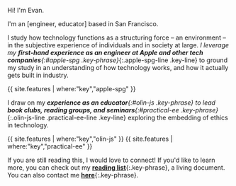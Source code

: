 Hi! I'm Evan.

I'm an [engineer, educator] based in San Francisco.

I study how technology functions as a structuring force – an environment – in the subjective experience of individuals and in society at large. _I leverage my **first-hand experience as an engineer at Apple and other tech companies**{:#apple-spg .key-phrase}_{:.apple-spg-line .key-line} to ground my study in an understanding of how technology works, and how it actually gets built in industry.

{{ site.features | where:"key","apple-spg" }}

I draw on my _**experience as an educator**{:#olin-js .key-phrase} to lead **book clubs, reading groups, and seminars**{:#practical-ee .key-phrase}_{:.olin-js-line .practical-ee-line .key-line} exploring the embedding of ethics in technology.

{{ site.features | where:"key","olin-js" }}
{{ site.features | where:"key","practical-ee" }}

If you are still reading this, I would love to connect! If you'd like to learn more, you can check out my **[reading list](https://www.notion.so/evandorsky/Media-Technology-Ethics-Reading-List-0b0313d881a94612bf6bbc344b7e07ec)**{:.key-phrase}, a living document. You can also contact me [**here**](mailto:evan.dorsky@gmail.com){:.key-phrase}.